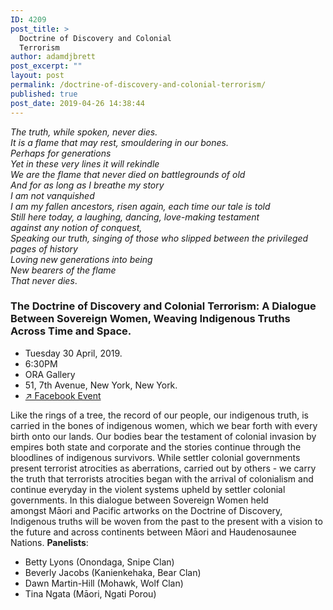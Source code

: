 ```yaml
---
ID: 4209
post_title: >
  Doctrine of Discovery and Colonial
  Terrorism
author: adamdjbrett
post_excerpt: ""
layout: post
permalink: /doctrine-of-discovery-and-colonial-terrorism/
published: true
post_date: 2019-04-26 14:38:44
---
```

_The truth, while spoken, never dies._   
_It is a flame that may rest, smouldering in our bones._   
_Perhaps for generations_  
_Yet in these very lines it will rekindle_  
_We are the flame that never died on battlegrounds of old_  
_And for as long as I breathe my story_  
_I am not vanquished_  
_I am my fallen ancestors, risen again, each time our tale is told_  
_Still here today, a laughing, dancing, love-making testament_  
_against any notion of conquest,_  
_Speaking our truth, singing of those who slipped between the privileged pages of history_  
_Loving new generations into being_  
_New bearers of the flame_  
_That never dies_.

### The Doctrine of Discovery and Colonial Terrorism: A Dialogue Between Sovereign Women, Weaving Indigenous Truths Across Time and Space.

*   Tuesday 30 April, 2019.
*   6:30PM
*   ORA Gallery
*   51, 7th Avenue, New York, New York.
*   [↗︎ Facebook Event](https://www.facebook.com/events/619863358419141/)

Like the rings of a tree, the record of our people, our indigenous truth, is carried in the bones of indigenous women, which we bear forth with every birth onto our lands. Our bodies bear the testament of colonial invasion by empires both state and corporate and the stories continue through the bloodlines of indigenous survivors. While settler colonial governments present terrorist atrocities as aberrations, carried out by others - we carry the truth that terrorists atrocities began with the arrival of colonialism and continue everyday in the violent systems upheld by settler colonial governments. In this dialogue between Sovereign Women held amongst Māori and Pacific artworks on the Doctrine of Discovery, Indigenous truths will be woven from the past to the present with a vision to the future and across continents between Māori and Haudenosaunee Nations. **Panelists**:

*   Betty Lyons (Onondaga, Snipe Clan)
*   Beverly Jacobs (Kanienkehaka, Bear Clan)
*   Dawn Martin-Hill (Mohawk, Wolf Clan)
*   Tina Ngata (Māori, Ngati Porou)
